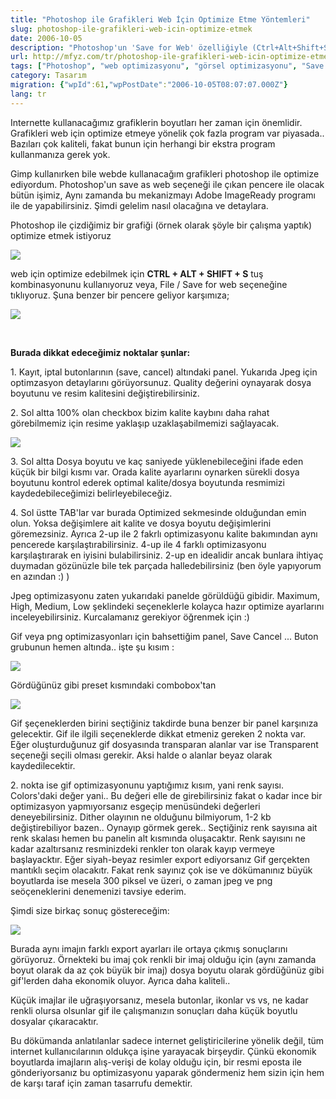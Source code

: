 ```yaml
---
title: "Photoshop ile Grafikleri Web İçin Optimize Etme Yöntemleri"
slug: photoshop-ile-grafikleri-web-icin-optimize-etmek
date: 2006-10-05
description: "Photoshop'un 'Save for Web' özelliğiyle (Ctrl+Alt+Shift+S) JPEG, GIF ve PNG formatındaki grafikleri web için nasıl optimize edeceğinizi öğrenin. Kalite ve dosya boyutu dengesi için ipuçları."
url: http://mfyz.com/tr/photoshop-ile-grafikleri-web-icin-optimize-etmek/
tags: ["Photoshop", "web optimizasyonu", "görsel optimizasyonu", "Save for Web", "JPEG", "GIF", "PNG", "dosya boyutu küçültme", "web tasarımı", "grafik tasarımı"]
category: Tasarım
migration: {"wpId":61,"wpPostDate":"2006-10-05T08:07:07.000Z"}
lang: tr
---
```


Internette kullanacağımız grafiklerin boyutları her zaman için önemlidir. Grafikleri web için optimize etmeye yönelik çok fazla program var piyasada.. Bazıları çok kaliteli, fakat bunun için herhangi bir ekstra program kullanmanıza gerek yok.

Gimp kullanırken bile webde kullanacağım grafikleri photoshop ile optimize ediyordum. Photoshop'un save as web seçeneği ile çıkan pencere ile olacak bütün işimiz, Aynı zamanda bu mekanizmayı Adobe ImageReady programı ile de yapabilirsiniz. Şimdi gelelim nasıl olacağına ve detaylara.

Photoshop ile çizdiğimiz bir grafiği (örnek olarak şöyle bir çalışma yaptık) optimize etmek istiyoruz

![](/images/archive/tr/2006/10/ps_web_opt_1.jpg)

web için optimize edebilmek için **CTRL + ALT + SHIFT + S** tuş kombinasyonunu kullanıyoruz veya, File / Save for web seçeneğine tıklıyoruz. Şuna benzer bir pencere geliyor karşımıza;

![](/images/archive/tr/2006/10/ps_web_opt_2.jpg)

 

**Burada dikkat edeceğimiz noktalar şunlar:**

1\. Kayıt, iptal butonlarının (save, cancel) altındaki panel. Yukarıda Jpeg için optimzasyon detaylarını görüyorsunuz. Quality değerini oynayarak dosya boyutunu ve resim kalitesini değiştirebilirsiniz.

2\. Sol altta 100% olan checkbox bizim kalite kaybını daha rahat görebilmemiz için resime yaklaşıp uzaklaşabilmemizi sağlayacak.

![](/images/archive/tr/2006/10/ps_web_opt_3.jpg)

3\. Sol altta Dosya boyutu ve kaç saniyede yüklenebileceğini ifade eden küçük bir bilgi kısmı var. Orada kalite ayarlarını oynarken sürekli dosya boyutunu kontrol ederek optimal kalite/dosya boyutunda resmimizi kaydedebileceğimizi belirleyebileceğiz.

4\. Sol üstte TAB'lar var burada Optimized sekmesinde olduğundan emin olun. Yoksa değişimlere ait kalite ve dosya boyutu değişimlerini göremezsiniz. Ayrıca 2-up ile 2 fakrlı optimizasyonu kalite bakımından aynı pencerede karşılaştırabilirsiniz. 4-up ile 4 farklı optimizasyonu karşılaştırarak en iyisini bulabilirsiniz. 2-up en idealidir ancak bunlara ihtiyaç duymadan gözünüzle bile tek parçada halledebilirsiniz (ben öyle yapıyorum en azından :) )

Jpeg optimizasyonu zaten yukarıdaki panelde görüldüğü gibidir. Maximum, High, Medium, Low şeklindeki seçeneklerle kolayca hazır optimize ayarlarını inceleyebilirsiniz. Kurcalamanız gerekiyor öğrenmek için :)

Gif veya png optimizasyonları için bahsettiğim panel, Save Cancel ... Buton grubunun hemen altında.. işte şu kısım :

![](/images/archive/tr/2006/10/ps_web_opt_4.jpg)

Gördüğünüz gibi preset kısmındaki combobox'tan

![](/images/archive/tr/2006/10/ps_web_opt_5.jpg)

Gif şeçeneklerden birini seçtiğiniz takdirde buna benzer bir panel karşınıza gelecektir. Gif ile ilgili seçeneklerde dikkat etmeniz gereken 2 nokta var. Eğer oluşturduğunuz gif dosyasında transparan alanlar var ise Transparent seçeneği seçili olması gerekir. Aksi halde o alanlar beyaz olarak kaydedilecektir.

2\. nokta ise gif optimizasyonunu yaptığımız kısım, yani renk sayısı. Colors'daki değer yani.. Bu değeri elle de girebilirsiniz fakat o kadar ince bir optimizasyon yapmıyorsanız esgeçip menüsündeki değerleri deneyebilirsiniz. Dither olayının ne olduğunu bilmiyorum, 1-2 kb değiştirebiliyor bazen.. Oynayıp görmek gerek.. Seçtiğiniz renk sayısına ait renk skalası hemen bu panelin alt kısmında oluşacaktır. Renk sayısını ne kadar azaltırsanız resminizdeki renkler ton olarak kayıp vermeye başlayacktır. Eğer siyah-beyaz resimler export ediyorsanız Gif gerçekten mantıklı seçim olacakıtr. Fakat renk sayınız çok ise ve dökümanınız büyük boyutlarda ise mesela 300 piksel ve üzeri, o zaman jpeg ve png seöçeneklerini denemenizi tavsiye ederim.

Şimdi size birkaç sonuç göstereceğim:

![](/images/archive/tr/2006/10/ps_web_opt_6.jpg)

Burada aynı imajın farklı export ayarları ile ortaya çıkmış sonuçlarını görüyoruz. Örnekteki bu imaj çok renkli bir imaj olduğu için (aynı zamanda boyut olarak da az çok büyük bir imaj) dosya boyutu olarak gördüğünüz gibi gif'lerden daha ekonomik oluyor. Ayrıca daha kaliteli..

Küçük imajlar ile uğraşıyorsanız, mesela butonlar, ikonlar vs vs, ne kadar renkli olursa olsunlar gif ile çalışmanızın sonuçları daha küçük boyutlu dosyalar çıkaracaktır.

Bu dökümanda anlatılanlar sadece internet geliştiricilerine yönelik değil, tüm internet kullanıcılarının oldukça işine yarayacak birşeydir. Çünkü ekonomik boyutlarda imajların alış-verişi de kolay olduğu için, bir resmi eposta ile gönderiyorsanız bu optimizasyonu yaparak göndermeniz hem sizin için hem de karşı taraf için zaman tasarrufu demektir.